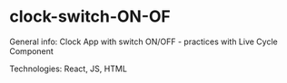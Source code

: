 # clock-switch-ON-OF
General info: Clock App with switch ON/OFF - practices with Live Cycle Component

Technologies: React, JS, HTML
